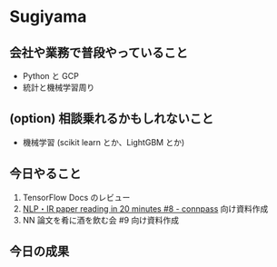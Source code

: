 # Sugiyama

## 会社や業務で普段やっていること

- Python と GCP
- 統計と機械学習周り

## (option) 相談乗れるかもしれないこと

- 機械学習 (scikit learn とか、LightGBM とか)

## 今日やること

1. TensorFlow Docs のレビュー
2. [NLP・IR paper reading in 20 minutes #8 - connpass](https://nagatacho-pymoku.connpass.com/event/144477/) 向け資料作成
3. NN 論文を肴に酒を飲む会 #9 向け資料作成

## 今日の成果
